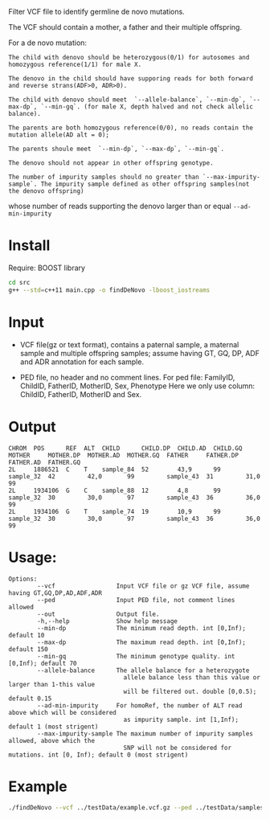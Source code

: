 
Filter VCF file to identify germline de novo mutations.

The VCF should contain a mother, a father and their multiple offspring.

For a de novo mutation:
	
	The child with denovo should be heterozygous(0/1) for autosomes and homozygous reference(1/1) for male X.
	
	The denovo in the child should have supporing reads for both forward and reverse strans(ADF>0, ADR>0).

	The child with denovo should meet  `--allele-balance`, `--min-dp`, `--max-dp`, `--min-gq`. (for male X, depth halved and not check allelic balance).	

	The parents are both homozygous reference(0/0), no reads contain the mutation allele(AD alt = 0);

	The parents shoule meet  `--min-dp`, `--max-dp`, `--min-gq`.
	
	The denovo should not appear in other offspring genotype.

	The number of impurity samples should no greater than `--max-impurity-sample`. The impurity sample defined as other offspring samples(not the denovo offspring)
whose number of reads supporting the denovo larger than or equal `--ad-min-impurity` 




# Install

Require: BOOST library

```bash
cd src 
g++ --std=c++11 main.cpp -o findDeNovo -lboost_iostreams

```

# Input

- VCF file(gz or text format), contains a paternal sample, a maternal sample and multiple offspring samples;
	assume having GT, GQ, DP, ADF and ADR annotation for each sample.

- PED file, no header and no comment lines. 
	For ped file: FamilyID, ChildID, FatherID, MotherID, Sex, Phenotype
	Here we only use column: ChildID, FatherID, MotherID and Sex.     

# Output

```
CHROM  POS      REF  ALT  CHILD      CHILD.DP  CHILD.AD  CHILD.GQ  MOTHER     MOTHER.DP  MOTHER.AD  MOTHER.GQ  FATHER     FATHER.DP  FATHER.AD  FATHER.GQ
2L     1886521  C    T    sample_84  52        43,9      99        sample_32  42         42,0       99         sample_43  31         31,0       99
2L     1934106  G    C    sample_88  12        4,8       99        sample_32  30         30,0       97         sample_43  36         36,0       99
2L     1934106  G    T    sample_74  19        10,9      99        sample_32  30         30,0       97         sample_43  36         36,0       99
```



# Usage:

```
Options: 
        --vcf                 Input VCF file or gz VCF file, assume having GT,GQ,DP,AD,ADF,ADR
        --ped                 Input PED file, not comment lines allowed
        --out                 Output file.
        -h,--help             Show help message
        --min-dp              The minimum read depth. int [0,Inf); default 10
        --max-dp              The maximum read depth. int [0,Inf); default 150
        --min-gq              The minimum genotype quality. int [0,Inf); default 70
        --allele-balance      The allele balance for a heterozygote
                                allele balance less than this value or larger than 1-this value
                                will be filtered out. double [0,0.5); default 0.15
        --ad-min-impurity     For homoRef, the number of ALT read above which will be considered
                                as impurity sample. int [1,Inf); default 1 (most strigent)
        --max-impurity-sample The maximum number of impurity samples allowed, above which the
                                SNP will not be considered for mutations. int [0, Inf); default 0 (most strigent)
```


# Example

```bash
./findDeNovo --vcf ../testData/example.vcf.gz --ped ../testData/samples.ped --out example.out

```
